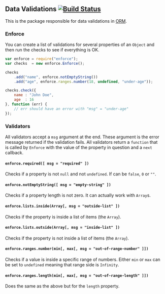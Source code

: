 ## Data Validations [![Build Status](https://secure.travis-ci.org/dresende/node-enforce.png?branch=master)](http://travis-ci.org/dresende/node-enforce)

This is the package responsible for data validations in [ORM](http://dresende.github.io/node-orm2).

### Enforce

You can create a list of validations for several properties of an `Object` and then run the checks to
see if everything is OK.

```js
var enforce = require("enforce");
var checks  = new enforce.Enforce();

checks
	.add("name", enforce.notEmptyString())
	.add("age", enforce.ranges.number(18, undefined, "under-age"));

checks.check({
	name : "John Doe",
	age  : 16
}, function (err) {
	// err should have an error with "msg" = "under-age"
});
```

### Validators

All validators accept a `msg` argument at the end. These argument is the error message returned if the
validation fails. All validators return a `function` that is called by `Enforce` with the value of the property
in question and a `next` callback.

#### `enforce.required([ msg = "required" ])`

Checks if a property is not `null` and not `undefined`. If can be `false`, `0` or `""`.

#### `enforce.notEmptyString([ msg = "empty-string" ])`

Checks if a property length is not zero. It can actually work with `Array`s.

#### `enforce.lists.inside(Array[, msg = "outside-list" ])`

Checks if the property is inside a list of items (the `Array`).

#### `enforce.lists.outside(Array[, msg = "inside-list" ])`

Checks if the property is not inside a list of items (the `Array`).

#### `enforce.ranges.number(min[, max[, msg = "out-of-range-number" ]])`

Checks if a value is inside a specific range of numbers. Either `min` or `max` can be set to `undefined` meaning
that range side is `Infinity`.

#### `enforce.ranges.length(min[, max[, msg = "out-of-range-length" ]])`

Does the same as the above but for the `length` property.
